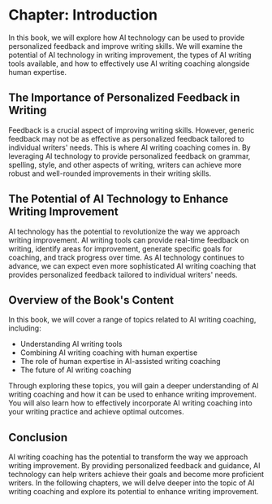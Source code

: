Chapter: Introduction
=====================

In this book, we will explore how AI technology can be used to provide personalized feedback and improve writing skills. We will examine the potential of AI technology in writing improvement, the types of AI writing tools available, and how to effectively use AI writing coaching alongside human expertise.

The Importance of Personalized Feedback in Writing
--------------------------------------------------

Feedback is a crucial aspect of improving writing skills. However, generic feedback may not be as effective as personalized feedback tailored to individual writers' needs. This is where AI writing coaching comes in. By leveraging AI technology to provide personalized feedback on grammar, spelling, style, and other aspects of writing, writers can achieve more robust and well-rounded improvements in their writing skills.

The Potential of AI Technology to Enhance Writing Improvement
-------------------------------------------------------------

AI technology has the potential to revolutionize the way we approach writing improvement. AI writing tools can provide real-time feedback on writing, identify areas for improvement, generate specific goals for coaching, and track progress over time. As AI technology continues to advance, we can expect even more sophisticated AI writing coaching that provides personalized feedback tailored to individual writers' needs.

Overview of the Book's Content
------------------------------

In this book, we will cover a range of topics related to AI writing coaching, including:

* Understanding AI writing tools
* Combining AI writing coaching with human expertise
* The role of human expertise in AI-assisted writing coaching
* The future of AI writing coaching

Through exploring these topics, you will gain a deeper understanding of AI writing coaching and how it can be used to enhance writing improvement. You will also learn how to effectively incorporate AI writing coaching into your writing practice and achieve optimal outcomes.

Conclusion
----------

AI writing coaching has the potential to transform the way we approach writing improvement. By providing personalized feedback and guidance, AI technology can help writers achieve their goals and become more proficient writers. In the following chapters, we will delve deeper into the topic of AI writing coaching and explore its potential to enhance writing improvement.
